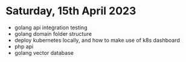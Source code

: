 # Saturday, 15th April 2023


- golang api integration testing
- golang domain folder structure
- deploy kubernetes locally, and how to make use of k8s dashboard
- php api
- golang vector database
